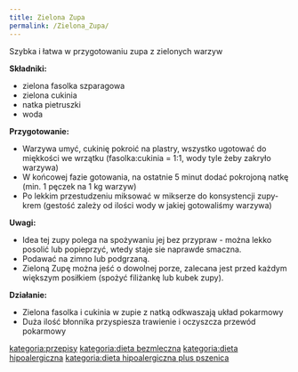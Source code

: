 ```yaml
---
title: Zielona Zupa
permalink: /Zielona_Zupa/
---
```


Szybka i łatwa w przygotowaniu zupa z zielonych warzyw

**Składniki:**

-   zielona fasolka szparagowa
-   zielona cukinia
-   natka pietruszki
-   woda

**Przygotowanie:**

-   Warzywa umyć, cukinię pokroić na plastry, wszystko ugotować do miękkości we wrzątku (fasolka:cukinia = 1:1, wody tyle żeby zakryło warzywa)
-   W końcowej fazie gotowania, na ostatnie 5 minut dodać pokrojoną natkę (min. 1 pęczek na 1 kg warzyw)
-   Po lekkim przestudzeniu miksować w mikserze do konsystencji zupy-krem (gestość zależy od ilości wody w jakiej gotowaliśmy warzywa)

**Uwagi:**

-   Idea tej zupy polega na spożywaniu jej bez przypraw - można lekko posolić lub popieprzyć, wtedy staje sie naprawde smaczna.
-   Podawać na zimno lub podgrzaną.
-   Zieloną Zupę można jeść o dowolnej porze, zalecana jest przed każdym większym posiłkiem (spożyć filiżankę lub kubek zupy).

**Działanie:**

-   Zielona fasolka i cukinia w zupie z natką odkwaszają układ pokarmowy
-   Duża ilość błonnika przyspiesza trawienie i oczyszcza przewód pokarmowy

[kategoria:przepisy](/atopedia/kategoria:przepisy "wikilink") [kategoria:dieta bezmleczna](/atopedia/kategoria:dieta_bezmleczna "wikilink") [kategoria:dieta hipoalergiczna](/atopedia/kategoria:dieta_hipoalergiczna "wikilink") [kategoria:dieta hipoalergiczna plus pszenica](/atopedia/kategoria:dieta_hipoalergiczna_plus_pszenica "wikilink")